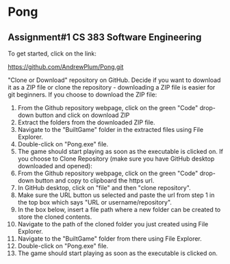 # Pong
## Assignment#1 CS 383 Software Engineering

To get started, click on the link:

https://github.com/AndrewPlum/Pong.git

"Clone or Download" repository on GitHub.
Decide if you want to download it as a ZIP file or clone the repository - downloading a ZIP file is easier for git beginners.
If you choose to download the ZIP file:
1) From the Github repository webpage, click on the green "Code" drop-down button and click on download ZIP
2) Extract the folders from the downloaded ZIP file.
3) Navigate to the "BuiltGame" folder in the extracted files using File Explorer.
4) Double-click on "Pong.exe" file.
5) The game should start playing as soon as the executable is clicked on.
If you choose to Clone Repository (make sure you have GitHub desktop downloaded and opened):
1) From the Github repository webpage, click on the green "Code" drop-down button and copy to clipboard the https url.
2) In GitHub desktop, click on "file" and then "clone repository".
3) Make sure the URL button us selected and paste the url from step 1 in the top box which says "URL or username/repository".
4) In the box below, insert a file path where a new folder can be created to store the cloned contents. 
5) Navigate to the path of the cloned folder you just created using File Explorer.
6) Navigate to the "BuiltGame" folder from there using File Explorer.
7) Double-click on "Pong.exe" file.
8) The game should start playing as soon as the executable is clicked on.
